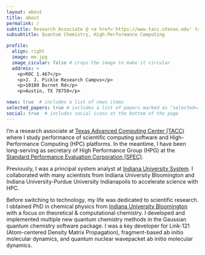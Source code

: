 ```yaml
---
layout: about
title: about
permalink: /
subtitle: Research Associate @ <a href='https://www.tacc.utexas.edu' target="_blank">Texas Advanced Computing Center (TACC)</a>  
subsubtitle: Quantum Chemistry, High-Performance Computing

profile:
  align: right
  image: me.jpg
  image_cicular: false # crops the image to make it circular
  address: >
    <p>ROC 1.467</p>
    <p>J. J. Pickle Research Campus</p>
    <p>10100 Burnet Rd</p>
    <p>Austin, TX 78758</p>

news: true  # includes a list of news items
selected_papers: true # includes a list of papers marked as "selected={true}"
social: true  # includes social icons at the bottom of the page
---
```


<!-- Write your biography here. Tell the world about yourself. Link to your favorite [subreddit](http://reddit.com). You can put a picture in, too. The code is already in, just name your picture `prof_pic.jpg` and put it in the `img/` folder.

Put your address / P.O. box / other info right below your picture. You can also disable any these elements by editing `profile` property of the YAML header of your `_pages/about.md`. Edit `_bibliography/papers.bib` and Jekyll will render your [publications page](/al-folio/publications/) automatically.

Link to your social media connections, too. This theme is set up to use [Font Awesome icons](http://fortawesome.github.io/Font-Awesome/) and [Academicons](https://jpswalsh.github.io/academicons/), like the ones below. Add your Facebook, Twitter, LinkedIn, Google Scholar, or just disable all of them.
-->

I’m a research associate at [Texas Advanced Computing Center (TACC)](https://www.tacc.utexas.ed) 
where I study performance of scientific computing software and High-Performance Computing (HPC) platforms.
In the meantime, I have been long-serving as secretary of High Performance Group (HPG) 
at the [Standard Performance Evaluation Corporation (SPEC)](https://www.spec.org/hpg/).  

Previously, I was a principal system analyst at 
[Indiana University System](https://pti.iu.edu/centers/rt/index.html). 
I collaborated with many scientists from Indiana University Bloomington
and Indiana University-Purdue University Indianapolis to accelerate science with HPC. 

Before switching to technology, my life was dedicated to scientific research. 
I obtained PhD in chemical physics from [Indiana University Bloomington](https://www.indiana.edu)
with a focus on theoretical & computational chemistry. 
I developed and implemented multiple new quantum chemistry methods 
in the Gaussian quantum chemistry software package. 
I was a key developer for Link-121 (Atom-centered Density Matrix Propagation), 
fragment-based ab initio molecular dynamics, and quantum nuclear wavepacket ab initio molecular dynamics.
